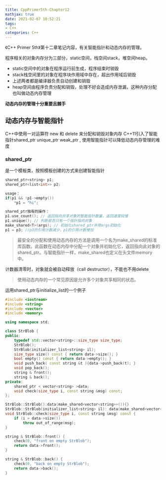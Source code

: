 ```yaml
---
title: CppPrimer5th-Chapter12
mathjax: true
date: 2021-02-07 10:52:21
tags:
- C++
categories: C++
---
```

《C++ Primer 5th》第十二章笔记内容，有关智能指针和动态内存的管理。
<!-- more -->

程序相关的对象内存分为三部分，static空间，栈空间stack，堆空间heap。
- static空间中的对象在程序运行前生成，程序结束时销毁
- stack栈空间里的对象在程序块作用域中存在，超出作用域后销毁
- 上述两者都是编译器负责自动创建和销毁
- heap空间由程序负责分配和销毁，处理不好会造成内存泄漏，这种内存分配也叫做动态内存管理

**动态内存的管理十分重要且棘手**

## 动态内存与智能指针

C++中使用一对运算符 new 和 delete 来分配和销毁对象内存
C++11引入了智能指针shared_ptr unique_ptr weak_ptr , 使用智能指针可以降低动态内存管理的难度

### shared_ptr
是一个模板类，按照模板创建的方式来创建智能指针
```cpp
shared_ptr<string> p1;
shared_ptr<list<int>> p2;

usage：
if(p1 && !p1->empty())
    *p1 = "hi";

shared_ptr独有的操作：
p1.use_count(); // 返回指向共享对象的智能指针数量，返回速度较慢
p1.unique(); // 判断是否只有一个指针指向对象
make_shared<T>(args); // 初始化shared_ptr并用args初始化
p1 = p3; //p3的引用计数减少，p1的引用计数增加
```
>最安全的分配和使用动态内存的方法是调用一个名为make_shared的标准库函数。此函数在动态内存中分配一个对象并初始化它，返回指向此对象的shared_ptr。与智能指针一样，make_shared也定义在头文件memory中。

计数器清零时，对象就会被自动释放（call destructor），不能也不用delete

> 使用动态内存的一个常见原因是允许多个对象共享相同的状态。

运用shared_ptr与initialize_list的一个例子

```cpp
#include <iostream>
#include <string>
#include <vector>
#include <memory>

using namespace std;

class StrBlob {
public:
	typedef std::vector<string>::size_type size_type;
	StrBlob();
	StrBlob(initializer_list<string> il);
	size_type size() const { return data->size(); }
	bool empty() const { return data->empty(); }
	void push_back( const string &t ){data->push_back(t); }
	void pop_back();
	string & front();
	string & back();
private:
	shared_ptr < vector<string> >data;
	void check(size_type i, const string &msg) const;
};

StrBlob::StrBlob():data(make_shared<vector<string>>()){}
StrBlob::StrBlob(initializer_list<string> il): data(make_shared<vector<string>>(il)){}
void StrBlob::check(size_type i, const string &msg) const {
	if (i > data->size())
		throw out_of_range(msg);
}

string & StrBlob::front() {
	check(0, "front on empty StrBlob");
	return data->front();
}

string & StrBlob::back() {
	check(0, "back on empty StrBlob");
	return data->back();
}
```
